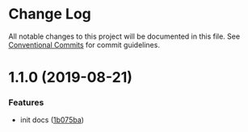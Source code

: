 # Change Log

All notable changes to this project will be documented in this file.
See [Conventional Commits](https://conventionalcommits.org) for commit guidelines.

# 1.1.0 (2019-08-21)


### Features

* init docs ([1b075ba](https://github.com/Availity/gatsby-theme-availity/commit/1b075ba))
